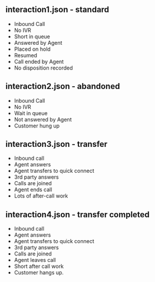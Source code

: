 
## interaction1.json - standard

* Inbound Call
* No IVR
* Short in queue
* Answered by Agent
* Placed on hold
* Resumed
* Call ended by Agent
* No disposition recorded

## interaction2.json - abandoned

* Inbound Call
* No IVR
* Wait in queue
* Not answered by Agent
* Customer hung up

## interaction3.json - transfer

* Inbound call
* Agent answers
* Agent transfers to quick connect
* 3rd party answers
* Calls are joined
* Agent ends call
* Lots of after-call work

## interaction4.json - transfer completed

* Inbound call
* Agent answers
* Agent transfers to quick connect
* 3rd party answers
* Calls are joined
* Agent leaves call
* Short after call work
* Customer hangs up.
